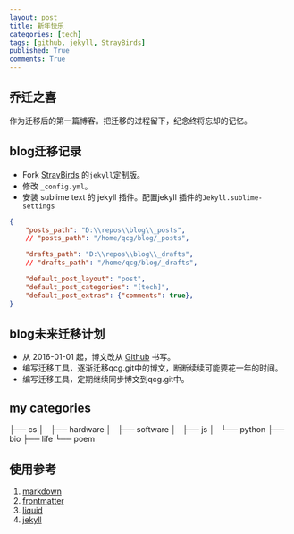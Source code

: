 ```yaml
---
layout: post
title: 新年快乐
categories: [tech]
tags: [github, jekyll, StrayBirds]
published: True
comments: True
---
```


## 乔迁之喜

作为迁移后的第一篇博客。把迁移的过程留下，纪念终将忘却的记忆。

## blog迁移记录

* Fork [StrayBirds](https://github.com/minixalpha/StrayBirds/) 的`jekyll`定制版。
* 修改 `_config.yml`。
* 安装 sublime text 的 jekyll 插件。配置jekyll 插件的`Jekyll.sublime-settings`

```json
{
    "posts_path": "D:\\repos\\blog\\_posts",
    // "posts_path": "/home/qcg/blog/_posts",

    "drafts_path": "D:\\repos\\blog\\_drafts",
    // "drafts_path": "/home/qcg/blog/_drafts",

    "default_post_layout": "post",
    "default_post_categories": "[tech]",
    "default_post_extras": {"comments": true},
}
```

## blog未来迁移计划

* 从 2016-01-01 起，博文改从 [Github](https://github.com/quchunguang/blog) 书写。
* 编写迁移工具，逐渐迁移qcg.git中的博文，断断续续可能要花一年的时间。
* 编写迁移工具，定期继续同步博文到qcg.git中。

## my categories

├── cs
│   ├── hardware
│   ├── software
│   ├── js
│   └── python
├── bio
├── life
└── poem

## 使用参考

1. [markdown](http://daringfireball.net/projects/markdown/syntax)
1. [frontmatter](http://jekyllrb.com/docs/frontmatter/)
1. [liquid](http://www.rubydoc.info/gems/liquid)
1. [jekyll](http://jekyllrb.com/)
